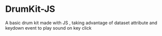 # DrumKit-JS

A basic drum kit made with JS , taking advantage of dataset attribute and keydown event to play sound on key click
